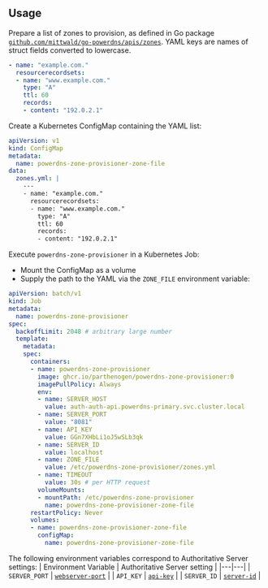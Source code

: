 ## Usage
Prepare a list of zones to provision, as defined in Go package
[`github.com/mittwald/go-powerdns/apis/zones`](https://pkg.go.dev/github.com/mittwald/go-powerdns/apis/zones#Zone).
YAML keys are names of struct fields converted to lowercase.

```yaml
- name: "example.com."
  resourcerecordsets:
  - name: "www.example.com."
    type: "A"
    ttl: 60
    records:
    - content: "192.0.2.1"
```

Create a Kubernetes ConfigMap containing the YAML list:

```yaml
apiVersion: v1
kind: ConfigMap
metadata:
  name: powerdns-zone-provisioner-zone-file
data:
  zones.yml: |
    ---
    - name: "example.com."
      resourcerecordsets:
      - name: "www.example.com."
        type: "A"
        ttl: 60
        records:
        - content: "192.0.2.1"
```

Execute `powerdns-zone-provisioner` in a Kubernetes Job:
* Mount the ConfigMap as a volume
* Supply the path to the YAML via the `ZONE_FILE` environment variable:

```yaml
apiVersion: batch/v1
kind: Job
metadata:
  name: powerdns-zone-provisioner
spec:
  backoffLimit: 2048 # arbitrary large number
  template:
    metadata:
    spec:
      containers:
      - name: powerdns-zone-provisioner
        image: ghcr.io/parthenogen/powerdns-zone-provisioner:0
        imagePullPolicy: Always
        env:
        - name: SERVER_HOST
          value: auth-auth-api.powerdns-primary.svc.cluster.local
        - name: SERVER_PORT
          value: "8081"
        - name: API_KEY
          value: GGn7XHbLi1oJ5wSLb3qk
        - name: SERVER_ID
          value: localhost
        - name: ZONE_FILE
          value: /etc/powerdns-zone-provisioner/zones.yml
        - name: TIMEOUT
          value: 30s # per HTTP request
        volumeMounts:
        - mountPath: /etc/powerdns-zone-provisioner
          name: powerdns-zone-provisioner-zone-file
      restartPolicy: Never
      volumes:
      - name: powerdns-zone-provisioner-zone-file
        configMap:
          name: powerdns-zone-provisioner-zone-file
```

The following environment variables correspond to Authoritative Server settings:
| Environment Variable | Authoritative Server setting |
|---|---|
| `SERVER_PORT` | [`webserver-port`](https://doc.powerdns.com/authoritative/settings.html#webserver-port) |
| `API_KEY` | [`api-key`](https://doc.powerdns.com/authoritative/settings.html#setting-api-key) |
| `SERVER_ID` | [`server-id`](https://doc.powerdns.com/authoritative/settings.html#server-id) |
